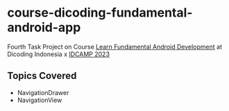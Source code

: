 # course-dicoding-fundamental-android-app
Fourth Task Project on Course [Learn Fundamental Android Development](https://www.dicoding.com/academies/14) at Dicoding Indonesia x [IDCAMP 2023](https://idcamp.ioh.co.id/)

## Topics Covered
- NavigationDrawer
- NavigationView